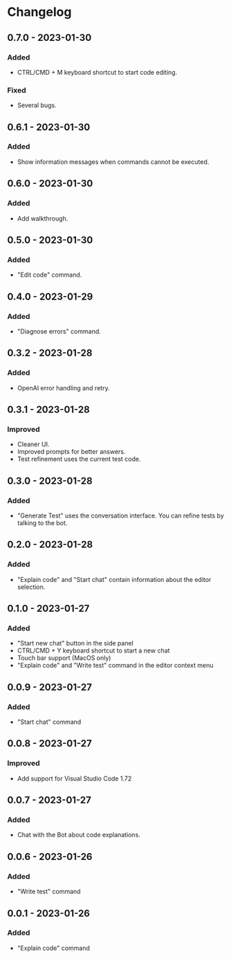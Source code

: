 # Changelog

## 0.7.0 - 2023-01-30

### Added

- CTRL/CMD + M keyboard shortcut to start code editing.

### Fixed

- Several bugs.

## 0.6.1 - 2023-01-30

### Added

- Show information messages when commands cannot be executed.

## 0.6.0 - 2023-01-30

### Added

- Add walkthrough.

## 0.5.0 - 2023-01-30

### Added

- "Edit code" command.

## 0.4.0 - 2023-01-29

### Added

- "Diagnose errors" command.

## 0.3.2 - 2023-01-28

### Added

- OpenAI error handling and retry.

## 0.3.1 - 2023-01-28

### Improved

- Cleaner UI.
- Improved prompts for better answers.
- Test refinement uses the current test code.

## 0.3.0 - 2023-01-28

### Added

- "Generate Test" uses the conversation interface. You can refine tests by talking to the bot.

## 0.2.0 - 2023-01-28

### Added

- "Explain code" and "Start chat" contain information about the editor selection.

## 0.1.0 - 2023-01-27

### Added

- "Start new chat" button in the side panel
- CTRL/CMD + Y keyboard shortcut to start a new chat
- Touch bar support (MacOS only)
- "Explain code" and "Write test" command in the editor context menu

## 0.0.9 - 2023-01-27

### Added

- "Start chat" command

## 0.0.8 - 2023-01-27

### Improved

- Add support for Visual Studio Code 1.72

## 0.0.7 - 2023-01-27

### Added

- Chat with the Bot about code explanations.

## 0.0.6 - 2023-01-26

### Added

- "Write test" command

## 0.0.1 - 2023-01-26

### Added

- "Explain code" command
